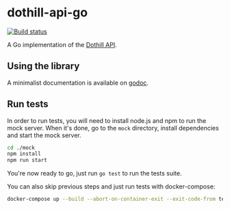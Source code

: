 # dothill-api-go

[![Build status](https://gitlab.com/enix.io/dothill-api-go/badges/master/pipeline.svg)](https://gitlab.com/enix.io/dothill-api-go/-/pipelines)

A Go implementation of the [Dothill API](https://www.seagate.com/files/dothill-content/support/documentation/AssuredSAN_4004_Series_CLI_Reference_Guide_GL105.pdf).

## Using the library

A minimalist documentation is available on [godoc](https://godoc.org/github.com/enix/dothill-api-go).

## Run tests

In order to run tests, you will need to install node.js and npm to run the mock server. When it's done, go to the `mock` directory, install dependencies and start the mock server.

```sh
cd ./mock
npm install
npm run start
```

You're now ready to go, just run `go test` to run the tests suite.

You can also skip previous steps and just run tests with docker-compose:

```sh
docker-compose up --build --abort-on-container-exit --exit-code-from tests
```
